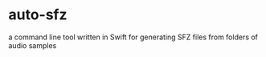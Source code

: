 # auto-sfz
a command line tool written in Swift for generating SFZ files from folders of audio samples 
